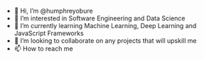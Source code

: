 - 👋 Hi, I’m @humphreyobure
- 👀 I’m interested in Software Engineering and Data Science
- 🌱 I’m currently learning Machine Learning, Deep Learning and JavaScript Frameworks
- 💞️ I’m looking to collaborate on any projects that will upskill me
- 📫 How to reach me 

<!---
humphreyobure/humphreyobure is a ✨ special ✨ repository because its `README.md` (this file) appears on your GitHub profile.
You can click the Preview link to take a look at your changes.
--->
